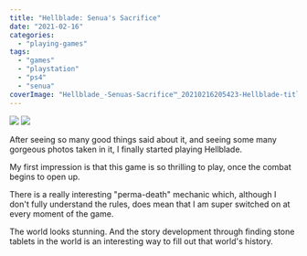 ```yaml
---
title: "Hellblade: Senua's Sacrifice"
date: "2021-02-16"
categories: 
  - "playing-games"
tags: 
  - "games"
  - "playstation"
  - "ps4"
  - "senua"
coverImage: "Hellblade_-Senuas-Sacrifice™_20210216205423-Hellblade-title-screen-scaled.jpg"
---
```


[![](images/Hellblade_-Senuas-Sacrifice™_20210216205423-Hellblade-title-screen-1024x576.jpg)](images/Hellblade_-Senuas-Sacrifice™_20210216205423-Hellblade-title-screen-scaled.jpg)
[![](images/Hellblade_-Senuas-Sacrifice™_20210216205423-Hellblade-title-screen-1024x576.jpg)](images/Hellblade_-Senuas-Sacrifice™_20210216205423-Hellblade-title-screen-scaled.jpg)

After seeing so many good things said about it, and seeing some many gorgeous photos taken in it, I finally started playing Hellblade.

My first impression is that this game is so thrilling to play, once the combat begins to open up.

There is a really interesting "perma-death" mechanic which, although I don't fully understand the rules, does mean that I am super switched on at every moment of the game.

The world looks stunning. And the story development through finding stone tablets in the world is an interesting way to fill out that world's history.
